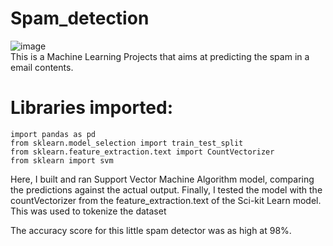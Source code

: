 # Spam_detection
![image](https://user-images.githubusercontent.com/31643510/200195666-3e190bce-8b04-400a-8d1a-26a9726a03bb.png)
 <br>
This is a Machine Learning Projects that aims at predicting the spam in a email contents. 
# Libraries imported:
```
import pandas as pd
from sklearn.model_selection import train_test_split
from sklearn.feature_extraction.text import CountVectorizer
from sklearn import svm
```
Here, I built and ran Support Vector Machine Algorithm model, comparing the predictions against the actual output. 
Finally, I tested the model with the countVectorizer from the feature_extraction.text of the Sci-kit Learn model.
This was used to tokenize the dataset

The accuracy score for this little spam detector was as high at 98%.
